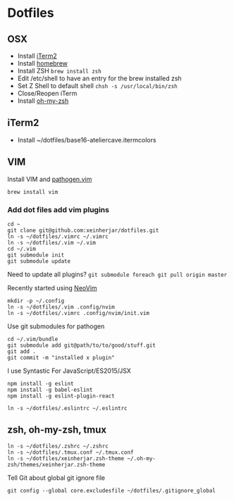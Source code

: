 # Dotfiles

## OSX
-  Install [iTerm2](https://www.iterm2.com/)
-  Install [homebrew](http://brew.sh/)
-  Install ZSH `brew install zsh`
-  Edit /etc/shell to have an entry for the brew installed zsh
-  Set Z Shell to default shell `chsh -s /usr/local/bin/zsh`
-  Close/Reopen iTerm
-  Install [oh-my-zsh](http://ohmyz.sh/)

## iTerm2
 -  Install ~/dotfiles/base16-ateliercave.itermcolors

## VIM
Install VIM and [pathogen.vim](https://github.com/tpope/vim-pathogen)
```
brew install vim
```

### Add dot files add vim plugins
```
cd ~
git clone git@github.com:xeinherjar/dotfiles.git
ln -s ~/dotfiles/.vimrc ~/.vimrc
ln -s ~/dotfiles/.vim ~/.vim
cd ~/.vim
git submodule init
git submodule update
```

Need to update all plugins?
`git submodule foreach git pull origin master`

Recently started using [NeoVim](https://github.com/neovim/neovim)
```
mkdir -p ~/.config
ln -s ~/dotfiles/.vim .config/nvim
ln -s ~/dotfiles/.vimrc .config/nvim/init.vim
```

Use git submodules for pathogen
```
cd ~/.vim/bundle
git submodule add git@path/to/to/good/stuff.git
git add .
git commit -m "installed x plugin"
```

I use Syntastic
For JavaScript/ES2015/JSX
```
npm install -g eslint
npm install -g babel-eslint
npm install -g eslint-plugin-react

ln -s ~/dotfiles/.eslintrc ~/.eslintrc
```

## zsh, oh-my-zsh, tmux
```
ln -s ~/dotfiles/.zshrc ~/.zshrc
ln -s ~/dotfiles/.tmux.conf ~/.tmux.conf
ln -s ~/dotfiles/xeinherjar.zsh-theme ~/.oh-my-zsh/themes/xeinherjar.zsh-theme
```

Tell Git about global git ignore file
```
git config --global core.excludesfile ~/dotfiles/.gitignore_global
```
